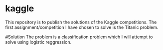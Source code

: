 # kaggle
This repository is to publish the solutions of the Kaggle competitions.
The first assignment/competition I have chosen to solve is the Titanic problem.

#Solution
The problem is a classification problem which I will attempt to solve using logistic reggression.
